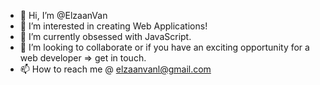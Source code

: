 - 👋 Hi, I’m @ElzaanVan
- 👀 I’m interested in creating Web Applications!
- 🌱 I’m currently obsessed with JavaScript.
- 💞️ I’m looking to collaborate or if you have an exciting opportunity for a web developer => get in touch.
- 📫 How to reach me @ elzaanvanl@gmail.com

<!---
ElzaanVan/ElzaanVan is a ✨ special ✨ repository because its `README.md` (this file) appears on your GitHub profile.
You can click the Preview link to take a look at your changes.
--->
